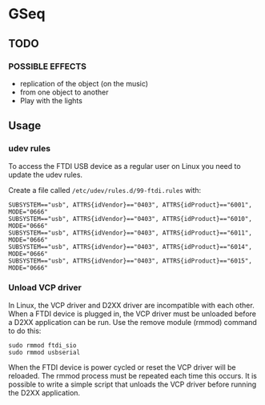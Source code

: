 # GSeq

## TODO

### POSSIBLE EFFECTS
* replication of the object (on the music)
* from one object to another
* Play with the lights

## Usage

### udev rules

To access the FTDI USB device as a regular user on Linux you need to update the udev rules.

Create a file called `/etc/udev/rules.d/99-ftdi.rules` with:

```shell
SUBSYSTEM=="usb", ATTRS{idVendor}=="0403", ATTRS{idProduct}=="6001", MODE="0666"
SUBSYSTEM=="usb", ATTRS{idVendor}=="0403", ATTRS{idProduct}=="6010", MODE="0666"
SUBSYSTEM=="usb", ATTRS{idVendor}=="0403", ATTRS{idProduct}=="6011", MODE="0666"
SUBSYSTEM=="usb", ATTRS{idVendor}=="0403", ATTRS{idProduct}=="6014", MODE="0666"
SUBSYSTEM=="usb", ATTRS{idVendor}=="0403", ATTRS{idProduct}=="6015", MODE="0666"
```

### Unload VCP driver

In Linux, the VCP driver and D2XX driver are incompatible with each other. When a FTDI device is
plugged in, the VCP driver must be unloaded before a D2XX application can be run. Use the
remove module (rmmod) command to do this:

```shell
sudo rmmod ftdi_sio
sudo rmmod usbserial
```

When the FTDI device is power cycled or reset the VCP driver will be reloaded. The rmmod process
must be repeated each time this occurs. It is possible to write a simple script that unloads the VCP
driver before running the D2XX application.
